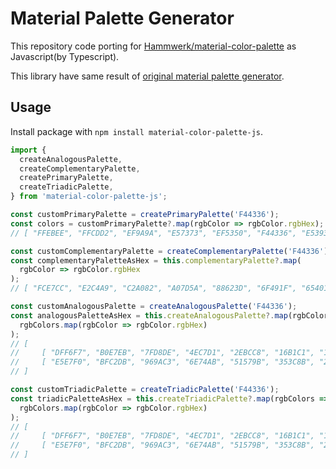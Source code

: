 # Material Palette Generator

This repository code porting for [Hammwerk/material-color-palette](https://github.com/Hammwerk/material-color-palette) as Javascript(by Typescript).

This library have same result of [original material palette generator](https://m2.material.io/design/color/the-color-system.html#tools-for-picking-colors).

## Usage

Install package with `npm install material-color-palette-js`.

```typescript
import {
  createAnalogousPalette,
  createComplementaryPalette,
  createPrimaryPalette,
  createTriadicPalette,
} from 'material-color-palette-js';

const customPrimaryPalette = createPrimaryPalette('F44336');
const colors = customPrimaryPalette?.map(rgbColor => rgbColor.rgbHex);
// [ "FFEBEE", "FFCDD2", "EF9A9A", "E57373", "EF5350", "F44336", "E53935", "D32F2F", "C62828", "B71B1C" ]

const customComplementaryPalette = createComplementaryPalette('F44336');
const complementaryPaletteAsHex = this.complementaryPalette?.map(
  rgbColor => rgbColor.rgbHex
);
// [ "FCE7CC", "E2C4A9", "C2A082", "A07D5A", "88623D", "6F491F", "65401A", "563412", "49270A", "3B1A00" ]

const customAnalogousPalette = createAnalogousPalette('F44336');
const analogousPaletteAsHex = this.createAnalogousPalette?.map(rgbColors =>
  rgbColors.map(rgbColor => rgbColor.rgbHex)
);
// [
//     [ "DFF6F7", "B0E7EB", "7FD8DE", "4EC7D1", "2EBCC8", "16B1C1", "16A1AF", "158D96", "14797F", "125656" ],
//     [ "E5E7F0", "BFC2DB", "969AC3", "6E74AB", "51579B", "353C8B", "2F3582", "272C77", "1F226B", "121256" ]
// ]

const customTriadicPalette = createTriadicPalette('F44336');
const triadicPaletteAsHex = this.createTriadicPalette?.map(rgbColors =>
  rgbColors.map(rgbColor => rgbColor.rgbHex)
);
// [
//     [ "DFF6F7", "B0E7EB", "7FD8DE", "4EC7D1", "2EBCC8", "16B1C1", "16A1AF", "158D96", "14797F", "125656" ],
//     [ "E5E7F0", "BFC2DB", "969AC3", "6E74AB", "51579B", "353C8B", "2F3582", "272C77", "1F226B", "121256" ]
// ]
```
